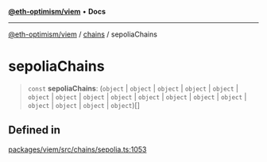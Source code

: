 [**@eth-optimism/viem**](../../README.md) • **Docs**

***

[@eth-optimism/viem](../../README.md) / [chains](../README.md) / sepoliaChains

# sepoliaChains

> `const` **sepoliaChains**: (`object` \| `object` \| `object` \| `object` \| `object` \| `object` \| `object` \| `object` \| `object` \| `object` \| `object` \| `object` \| `object` \| `object` \| `object` \| `object` \| `object`)[]

## Defined in

[packages/viem/src/chains/sepolia.ts:1053](https://github.com/ethereum-optimism/ecosystem/blob/ddb96adf4653afc97ea0f64c5d67dd4ec467ac08/packages/viem/src/chains/sepolia.ts#L1053)
